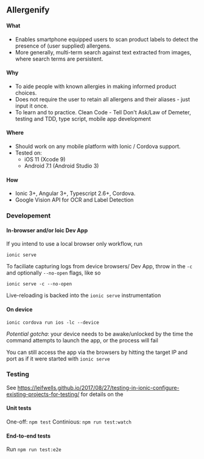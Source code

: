## Allergenify
#### What
- Enables smartphone equipped users to scan product labels to detect the presence of (user supplied) allergens. 
- More generally, multi-term search against text extracted from images, where search terms are persistent. 

#### Why
- To aide people with known allergies in making informed product choices. 
- Does not require the user to retain all allergens and their aliases - just input it once.
- To learn and to practice. Clean Code - Tell Don't Ask/Law of Demeter, testing and TDD, type script, mobile app development 

#### Where
- Should work on any mobile platform with Ionic / Cordova support. 
- Tested on:
  - iOS 11 (Xcode 9)
  - Android 7.1 (Android Studio 3)

#### How
- Ionic 3+, Angular 3+, Typescript 2.6+, Cordova.
- Google Vision API for OCR and Label Detection

### Developement
#### In-browser and/or Ioic Dev App
If you intend to use a local browser only workflow, run 
```
ionic serve
```

To faciliate capturing logs from device browsers/ Dev App, throw in the `-c` and optionally `--no-open` flags, like so
```
ionic serve -c --no-open
```

Live-reloading is backed into the `ionic serve` instrumentation

#### On device
```
ionic cordova run ios -lc --device
```

*Potential gotcha*: your device needs to be awake/unlocked by the time the command attempts to launch the app, or the process will fail

You can still access the app via the browsers by hitting the target IP and port as if it were started with `ionic serve`

### Testing

See https://leifwells.github.io/2017/08/27/testing-in-ionic-configure-existing-projects-for-testing/ for details on the 

#### Unit tests
One-off: `npm test`
Continious: `npm run test:watch`

#### End-to-end tests
Run `npm run test:e2e`
